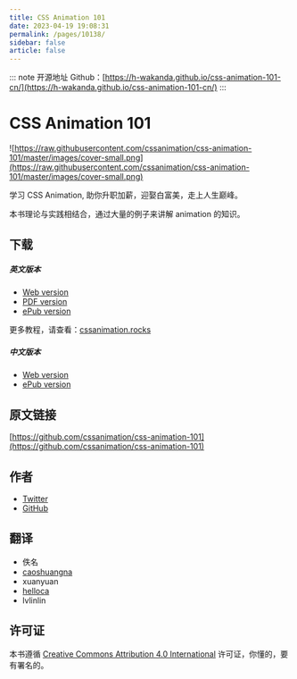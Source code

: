 ```yaml
---
title: CSS Animation 101
date: 2023-04-19 19:08:31
permalink: /pages/10138/
sidebar: false
article: false
---
```

::: note 开源地址
Github：[https://h-wakanda.github.io/css-animation-101-cn/](https://h-wakanda.github.io/css-animation-101-cn/)
:::
# CSS Animation 101

![https://raw.githubusercontent.com/cssanimation/css-animation-101/master/images/cover-small.png](https://raw.githubusercontent.com/cssanimation/css-animation-101/master/images/cover-small.png)

学习 CSS Animation, 助你升职加薪，迎娶白富美，走上人生巅峰。

本书理论与实践相结合，通过大量的例子来讲解 animation 的知识。

## 下载

##### 英文版本

- [Web version](https://cssanimation.rocks/css-animation-101/)
- [PDF version](https://github.com/cssanimation/css-animation-101/raw/master/downloads/pdf/cssanimation-101.pdf)
- [ePub version](https://github.com/cssanimation/css-animation-101/raw/master/downloads/epub/cssanimation-101.epub)

更多教程，请查看：[cssanimation.rocks](https://cssanimation.rocks)

##### 中文版本

- [Web version](https://h-wakanda.github.io/css-animation-101-cn/)
- [ePub version](https://github.com/H-Wakanda/css-animation-101-cn/blob/master/build/epub/book.epub)

## 原文链接

[https://github.com/cssanimation/css-animation-101](https://github.com/cssanimation/css-animation-101)

## 作者

- [Twitter](https://twitter.com/cssanimation)
- [GitHub](https://github.com/cssanimation)

## 翻译

- 佚名
- [caoshuangna](http://caoshuangna.surge.sh/)
- xuanyuan
- [helloca](http://helloca.surge.sh/)
- lvlinlin

## 许可证

本书遵循 [Creative Commons Attribution 4.0 International](https://creativecommons.org/licenses/by/4.0/) 许可证，你懂的，要有署名的。

